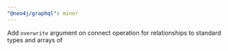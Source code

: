 ```yaml
---
"@neo4j/graphql": minor
---
```


Add `overwrite` argument on connect operation for relationships to standard types and arrays of

